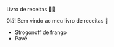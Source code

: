 Livro de receitas 🧑‍🍳

Olá! Bem vindo ao meu livro de receitas :wave:

- Strogonoff de frango
- Pavê
